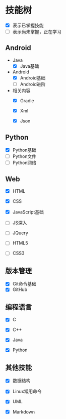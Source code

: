 # 技能树

* [x] 表示已掌握技能
* [ ] 表示尚未掌握，正在学习

## Android

* Java
  * [x] Java基础
* Android
  * [x] Android基础 
  * [ ] Android进阶
* 相关内容  
  * [x] Gradle
  * [x] Xml
  * [x] Json


## Python

* [x] Python基础
* [ ] Python文件
* [ ] Python网络

## Web

* [x] HTML
* [x] CSS
* [x] JavaScript基础
* [ ] JS深入
* [ ] JQuery
* [ ] HTML5
* [ ] CSS3


## 版本管理

* [x] Git命令基础
* [x] GitHub

## 编程语言

* [x] C
* [x] C++
* [x] Java
* [x] Python


## 其他技能

* [x] 数据结构
* [x] Linux常用命令
* [x] UML
* [x] Markdown







